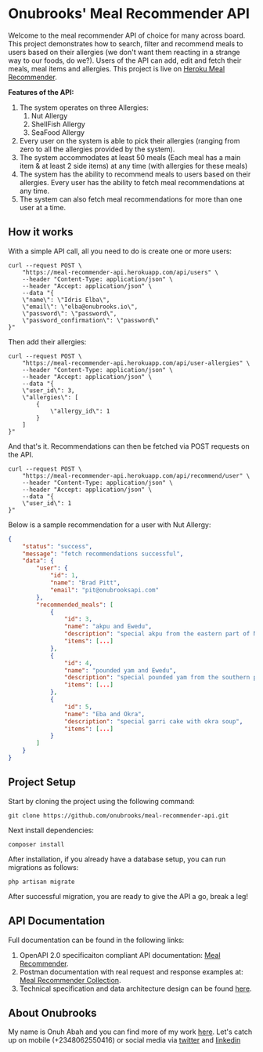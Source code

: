# Onubrooks' Meal Recommender API

Welcome to the meal recommender API of choice for many across board. This project demonstrates how to search, filter and recommend meals to users based on their allergies (we don't want them reacting in a strange way to our foods, do we?). Users of the API can add, edit and fetch their meals, meal items and allergies.
This project is live on [Heroku Meal Recommender](https://meal-recommender-api.herokuapp.com).

**Features of the API:**

1. The system operates on three Allergies:
    1. Nut Allergy
    2. ShellFish Allergy
    3. SeaFood Allergy
2. Every user on the system is able to pick their allergies (ranging from zero to all the allergies provided by the system).
3. The system accommodates at least 50 meals (Each meal has a main item & at least 2 side items) at any time (with allergies for these meals)
4. The system has the ability to recommend meals to users based on their allergies. Every user has the ability to fetch meal recommendations at any time.
5. The system can also fetch meal recommendations for more than one user at a time.

## How it works

With a simple API call, all you need to do is create one or more users:

```curl
curl --request POST \
    "https://meal-recommender-api.herokuapp.com/api/users" \
    --header "Content-Type: application/json" \
    --header "Accept: application/json" \
    --data "{
    \"name\": \"Idris Elba\",
    \"email\": \"elba@onubrooks.io\",
    \"password\": \"password\",
    \"password_confirmation\": \"password\"
}"
```

Then add their allergies:

```curl
curl --request POST \
    "https://meal-recommender-api.herokuapp.com/api/user-allergies" \
    --header "Content-Type: application/json" \
    --header "Accept: application/json" \
    --data "{
    \"user_id\": 3,
    \"allergies\": [
        {
            \"allergy_id\": 1
        }
    ]
}"
```

And that's it. Recommendations can then be fetched via POST requests on the API.

```curl
curl --request POST \
    "https://meal-recommender-api.herokuapp.com/api/recommend/user" \
    --header "Content-Type: application/json" \
    --header "Accept: application/json" \
    --data "{
    \"user_id\": 1
}"
```

Below is a sample recommendation for a user with Nut Allergy:

```json
{
    "status": "success",
    "message": "fetch recommendations successful",
    "data": {
        "user": {
            "id": 1,
            "name": "Brad Pitt",
            "email": "pit@onubrooksapi.com"
        },
        "recommended_meals": [
            {
                "id": 3,
                "name": "akpu and Ewedu",
                "description": "special akpu from the eastern part of Nigeria",
                "items": [...]
            },
            {
                "id": 4,
                "name": "pounded yam and Ewedu",
                "description": "special pounded yam from the southern part of Nigeria",
                "items": [...]
            },
            {
                "id": 5,
                "name": "Eba and Okra",
                "description": "special garri cake with okra soup",
                "items": [...]
            }
        ]
    }
}
```

## Project Setup

Start by cloning the project using the following command:

`git clone https://github.com/onubrooks/meal-recommender-api.git`

Next install dependencies:

`composer install`

After installation, if you already have a database setup, you can run migrations as follows:

`php artisan migrate`

After successful migration, you are ready to give the API a go, break a leg!

## API Documentation

Full documentation can be found in the following links:

1. OpenAPI 2.0 specificaiton compliant API documentation: [Meal Recommender](https://meal-recommender-api.herokuapp.com/docs).
2. Postman documentation with real request and response examples at: [Meal Recommender Collection](https://documenter.getpostman.com/view/4758703/Tzsik4Jg).
3. Technical specification and data architecture design can be found [here](/Technical-Specification.md).

## About Onubrooks

My name is Onuh Abah and you can find more of my work [here](https://github.com/onubrooks). Let's catch up on mobile (+2348062550416) or social media via [twitter](https://twitter.com/onubrooks) and [linkedin](https://www.linkedin.com/in/onu-abah)
